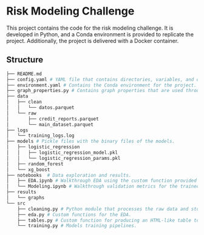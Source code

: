 # Risk Modeling Challenge

This project contains the code for the risk modeling challenge. It is developed in Python, and a Conda environment is provided to replicate the project. Additionally, the project is delivered with a Docker container.

## Structure

```bash 
├── README.md
├── config.yaml # YAML file that contains directories, variables, and other global settings used throughout the project.
├── environment.yaml # Contains the Conda environment for the project.
├── graph_properties.py # Contains graph properties that are used throughout the project for consistency.
├── data
│   ├── clean
│   │   └── datos.parquet
│   └── raw
│       ├── credit_reports.parquet
│       └── main_dataset.parquet
├── logs
│   └── training_logs.log
├── models # Pickle files with the binary files of the models.
│   ├── logistic_regression
│   │   ├── logistic_regression_model.pkl
│   │   └── logistic_regression_params.pkl
│   ├── random_forest
│   └── xg_boost
├── notebooks  # Data exploration and results.
│   ├── EDA.ipynb # Walkthrough EDA using the custom function provided in the src/eda.py.
│   └── Modeling.ipynb # Walkthrough validation metrics for the trained models.
├── results
│   └── graphs
└── src
    ├── cleaning.py # Python module that processes the raw data and stores it in a clean data folder.
    ├── eda.py # Custom functions for the EDA.
    ├── tables.py # Custom function for producing an HTML-like table to display table results.
    └── training.py # Models training pipelines.
```
